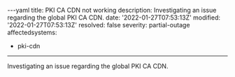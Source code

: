 ---yaml
title: PKI CA CDN not working
description: Investigating an issue regarding the global PKI CA CDN.
date: '2022-01-27T07:53:13Z'
modified: '2022-01-27T07:53:13Z'
resolved: false
severity: partial-outage
affectedsystems:
  - pki-cdn
---
Investigating an issue regarding the global PKI CA CDN.

